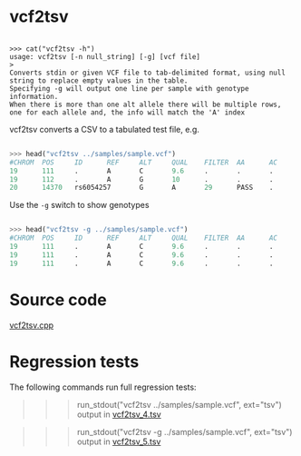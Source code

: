 # vcf2tsv

<!--

    >>> from pytest.rtest import run_stdout, head, cat

-->

```

>>> cat("vcf2tsv -h")
usage: vcf2tsv [-n null_string] [-g] [vcf file]
>
Converts stdin or given VCF file to tab-delimited format, using null string to replace empty values in the table.
Specifying -g will output one line per sample with genotype information.
When there is more than one alt allele there will be multiple rows, one for each allele and, the info will match the 'A' index

```

vcf2tsv converts a CSV to a tabulated test file, e.g.

```python

>>> head("vcf2tsv ../samples/sample.vcf")
#CHROM  POS     ID      REF     ALT     QUAL    FILTER  AA      AC      AF      AN      DB      DP      H2      NS
19      111     .       A       C       9.6     .       .       .       .       .       .       .       .       .
19      112     .       A       G       10      .       .       .       .       .       .       .       .       .
20      14370   rs6054257       G       A       29      PASS    .       .       0.5     .       .       14      .       3

```

Use the `-g` switch to show genotypes

```python

>>> head("vcf2tsv -g ../samples/sample.vcf")
#CHROM  POS     ID      REF     ALT     QUAL    FILTER  AA      AC      AF      AN      DB      DP      H2      NS      SAMPLE  DP      GQ      GT      HQ
19      111     .       A       C       9.6     .       .       .       .       .       .       .       .       .       NA00001 .       .       0|0     10,10
19      111     .       A       C       9.6     .       .       .       .       .       .       .       .       .       NA00002 .       .       0|0     10,10
19      111     .       A       C       9.6     .       .       .       .       .       .       .       .       .       NA00003 .       .       0/1     3,3

```

# Source code

[vcf2tsv.cpp](../../src/vcf2tsv.cpp)

# Regression tests

The following commands run full regression tests:

>>> run_stdout("vcf2tsv ../samples/sample.vcf", ext="tsv")
output in <a href="../data/regression/vcf2tsv_4.tsv">vcf2tsv_4.tsv</a>

>>> run_stdout("vcf2tsv -g ../samples/sample.vcf", ext="tsv")
output in <a href="../data/regression/vcf2tsv_5.tsv">vcf2tsv_5.tsv</a>
